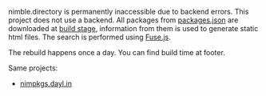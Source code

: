 nimble.directory is permanently inaccessible due to backend errors. This project does not use a backend. All packages from [packages.json](https://github.com/nim-lang/packages/blob/master/packages.json) are downloaded at [build stage](https://github.com/gabbhack/nimdirectory/blob/master/.github/workflows/build.yml), information from them is used to generate static html files. The search is performed using [Fuse.js](https://www.fusejs.io/).

The rebuild happens once a day. You can find build time at footer.

Same projects:
- [nimpkgs.dayl.in](https://nimpkgs.dayl.in)
